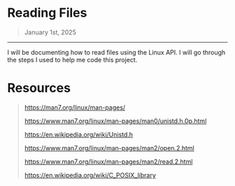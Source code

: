# Reading Files
> January 1st, 2025
---

I will be documenting how to read files using the Linux API. I will go through the steps I used to help me code this project.

# Resources
> https://man7.org/linux/man-pages/
>
> https://www.man7.org/linux/man-pages/man0/unistd.h.0p.html
>
> https://en.wikipedia.org/wiki/Unistd.h
>
> https://www.man7.org/linux/man-pages/man2/open.2.html
>
> https://www.man7.org/linux/man-pages/man2/read.2.html
>
> https://en.wikipedia.org/wiki/C_POSIX_library
